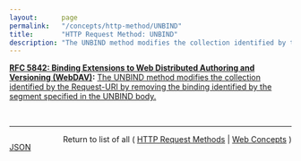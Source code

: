 ```yaml
---
layout:      page
permalink:   "/concepts/http-method/UNBIND"
title:       "HTTP Request Method: UNBIND"
description: "The UNBIND method modifies the collection identified by the Request-URI by removing the binding identified by the segment specified in the UNBIND body."
---
```


**[RFC 5842: Binding Extensions to Web Distributed Authoring and Versioning (WebDAV)](/specs/IETF/RFC/5842 "This specification defines bindings, and the BIND method for creating multiple bindings to the same resource. Creating a new binding to a resource causes at least one new URI to be mapped to that resource. Servers are required to ensure the integrity of any bindings that they allow to be created."):** [The UNBIND method modifies the collection identified by the Request-URI by removing the binding identified by the segment specified in the UNBIND body.](http://tools.ietf.org/html/rfc5842#section-5 "Read documentation for HTTP Request Method &#34;UNBIND&#34;")

<br/>
<hr/>

<p style="float : left"><a href="./UNBIND.json" title="JSON representing this particular Web Concept value">JSON</a></p>
<p style="text-align: right">Return to list of all ( <a href="../http-methods">HTTP Request Methods</a> | <a href="../">Web Concepts</a> )</p>
